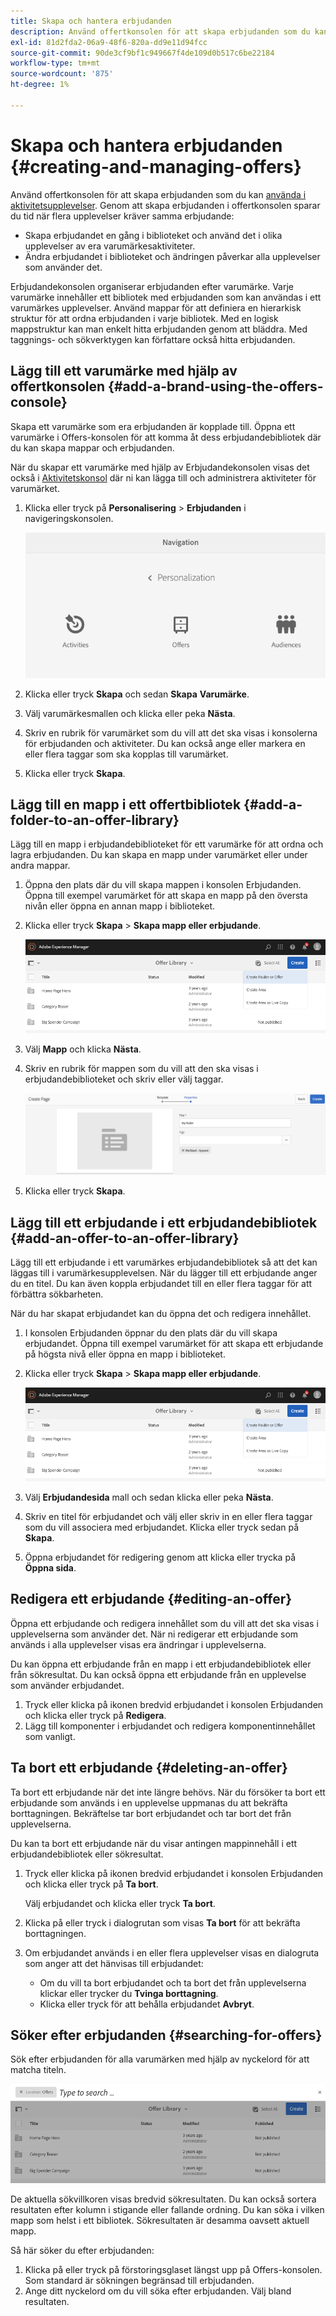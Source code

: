 ```yaml
---
title: Skapa och hantera erbjudanden
description: Använd offertkonsolen för att skapa erbjudanden som du kan använda i aktivitetsupplevelser
exl-id: 81d2fda2-06a9-48f6-820a-dd9e11d94fcc
source-git-commit: 90de3cf9bf1c949667f4de109d0b517c6be22184
workflow-type: tm+mt
source-wordcount: '875'
ht-degree: 1%

---
```


# Skapa och hantera erbjudanden {#creating-and-managing-offers}

Använd offertkonsolen för att skapa erbjudanden som du kan [använda i aktivitetsupplevelser](/help/sites-cloud/authoring/personalization/targeted-content.md). Genom att skapa erbjudanden i offertkonsolen sparar du tid när flera upplevelser kräver samma erbjudande:

* Skapa erbjudandet en gång i biblioteket och använd det i olika upplevelser av era varumärkesaktiviteter.
* Ändra erbjudandet i biblioteket och ändringen påverkar alla upplevelser som använder det.

Erbjudandekonsolen organiserar erbjudanden efter varumärke. Varje varumärke innehåller ett bibliotek med erbjudanden som kan användas i ett varumärkes upplevelser. Använd mappar för att definiera en hierarkisk struktur för att ordna erbjudanden i varje bibliotek. Med en logisk mappstruktur kan man enkelt hitta erbjudanden genom att bläddra. Med taggnings- och sökverktygen kan författare också hitta erbjudanden.

## Lägg till ett varumärke med hjälp av offertkonsolen {#add-a-brand-using-the-offers-console}

Skapa ett varumärke som era erbjudanden är kopplade till. Öppna ett varumärke i Offers-konsolen för att komma åt dess erbjudandebibliotek där du kan skapa mappar och erbjudanden.

När du skapar ett varumärke med hjälp av Erbjudandekonsolen visas det också i [Aktivitetskonsol](/help/sites-cloud/authoring/personalization/activities.md) där ni kan lägga till och administrera aktiviteter för varumärket.

1. Klicka eller tryck på **Personalisering** > **Erbjudanden** i navigeringskonsolen.

   ![Navigera till erbjudandekonsolen](/help/sites-cloud/authoring/assets/offers-navigation.png)

1. Klicka eller tryck **Skapa** och sedan **Skapa** **Varumärke**.
1. Välj varumärkesmallen och klicka eller peka **Nästa**.
1. Skriv en rubrik för varumärket som du vill att det ska visas i konsolerna för erbjudanden och aktiviteter. Du kan också ange eller markera en eller flera taggar som ska kopplas till varumärket.
1. Klicka eller tryck **Skapa**.

## Lägg till en mapp i ett offertbibliotek {#add-a-folder-to-an-offer-library}

Lägg till en mapp i erbjudandebiblioteket för ett varumärke för att ordna och lagra erbjudanden. Du kan skapa en mapp under varumärket eller under andra mappar.

1. Öppna den plats där du vill skapa mappen i konsolen Erbjudanden. Öppna till exempel varumärket för att skapa en mapp på den översta nivån eller öppna en annan mapp i biblioteket.
1. Klicka eller tryck **Skapa** > **Skapa mapp eller erbjudande**.

   ![Skapa erbjudandemapp](/help/sites-cloud/authoring/assets/offers-create-folder.png)

1. Välj **Mapp** och klicka **Nästa**.
1. Skriv en rubrik för mappen som du vill att den ska visas i erbjudandebiblioteket och skriv eller välj taggar.

   ![Definiera mappegenskaper](/help/sites-cloud/authoring/assets/offers-folder-properties.png)

1. Klicka eller tryck **Skapa**.

## Lägg till ett erbjudande i ett erbjudandebibliotek {#add-an-offer-to-an-offer-library}

Lägg till ett erbjudande i ett varumärkes erbjudandebibliotek så att det kan läggas till i varumärkesupplevelsen. När du lägger till ett erbjudande anger du en titel. Du kan även koppla erbjudandet till en eller flera taggar för att förbättra sökbarheten.

När du har skapat erbjudandet kan du öppna det och redigera innehållet.

1. I konsolen Erbjudanden öppnar du den plats där du vill skapa erbjudandet. Öppna till exempel varumärket för att skapa ett erbjudande på högsta nivå eller öppna en mapp i biblioteket.
1. Klicka eller tryck **Skapa** > **Skapa mapp eller erbjudande**.

   ![Skapa erbjudandemapp](/help/sites-cloud/authoring/assets/offers-create-folder.png)

1. Välj **Erbjudandesida** mall och sedan klicka eller peka **Nästa**.
1. Skriv en titel för erbjudandet och välj eller skriv in en eller flera taggar som du vill associera med erbjudandet. Klicka eller tryck sedan på **Skapa**.
1. Öppna erbjudandet för redigering genom att klicka eller trycka på **Öppna sida**.

## Redigera ett erbjudande {#editing-an-offer}

Öppna ett erbjudande och redigera innehållet som du vill att det ska visas i upplevelserna som använder det. När ni redigerar ett erbjudande som används i alla upplevelser visas era ändringar i upplevelserna.

Du kan öppna ett erbjudande från en mapp i ett erbjudandebibliotek eller från sökresultat. Du kan också öppna ett erbjudande från en upplevelse som använder erbjudandet.

1. Tryck eller klicka på ikonen bredvid erbjudandet i konsolen Erbjudanden och klicka eller tryck på **Redigera**.
1. Lägg till komponenter i erbjudandet och redigera komponentinnehållet som vanligt.

## Ta bort ett erbjudande {#deleting-an-offer}

Ta bort ett erbjudande när det inte längre behövs. När du försöker ta bort ett erbjudande som används i en upplevelse uppmanas du att bekräfta borttagningen. Bekräftelse tar bort erbjudandet och tar bort det från upplevelserna.

Du kan ta bort ett erbjudande när du visar antingen mappinnehåll i ett erbjudandebibliotek eller sökresultat.

1. Tryck eller klicka på ikonen bredvid erbjudandet i konsolen Erbjudanden och klicka eller tryck på **Ta bort**.

   Välj erbjudandet och klicka eller tryck **Ta bort**.

1. Klicka på eller tryck i dialogrutan som visas **Ta bort** för att bekräfta borttagningen.
1. Om erbjudandet används i en eller flera upplevelser visas en dialogruta som anger att det hänvisas till erbjudandet:

   * Om du vill ta bort erbjudandet och ta bort det från upplevelserna klickar eller trycker du **Tvinga borttagning**.
   * Klicka eller tryck för att behålla erbjudandet **Avbryt**.

## Söker efter erbjudanden {#searching-for-offers}

Sök efter erbjudanden för alla varumärken med hjälp av nyckelord för att matcha titeln.

![Söker efter ett erbjudande](/help/sites-cloud/authoring/assets/offers-search.png)

De aktuella sökvillkoren visas bredvid sökresultaten. Du kan också sortera resultaten efter kolumn i stigande eller fallande ordning. Du kan söka i vilken mapp som helst i ett bibliotek. Sökresultaten är desamma oavsett aktuell mapp.

Så här söker du efter erbjudanden:

1. Klicka på eller tryck på förstoringsglaset längst upp på Offers-konsolen. Som standard är sökningen begränsad till erbjudanden.
1. Ange ditt nyckelord om du vill söka efter erbjudanden. Välj bland resultaten.
